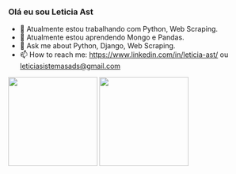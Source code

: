 ### Olá eu sou Leticia Ast



- 🔭 Atualmente estou trabalhando com Python, Web Scraping.
- 🌱 Atualmente estou aprendendo Mongo e Pandas. 
- 💬 Ask me about Python, Django, Web Scraping.
- 📫 How to reach me: https://www.linkedin.com/in/leticia-ast/ ou leticiasistemasads@gmail.com

<div>
  <img height= "180em" src = "https://github-readme-stats.vercel.app/api?username=letdevx&icons=true&theme=cobalt"/>
  <img height= "180em" src = "https://github-readme-stats.vercel.app/api/top-langs/?username=letdevx&layout=compact&theme=cobalt"/>
</div> 



